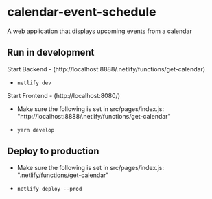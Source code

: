 # calendar-event-schedule

A web application that displays upcoming events from a calendar

## Run in development

Start Backend - (http://localhost:8888/.netlify/functions/get-calendar)

- `netlify dev`

Start Frontend - (http://localhost:8080/)

- Make sure the following is set in src/pages/index.js: "http://localhost:8888/.netlify/functions/get-calendar"

- `yarn develop`

## Deploy to production

- Make sure the following is set in src/pages/index.js: ".netlify/functions/get-calendar"

- `netlify deploy --prod`
